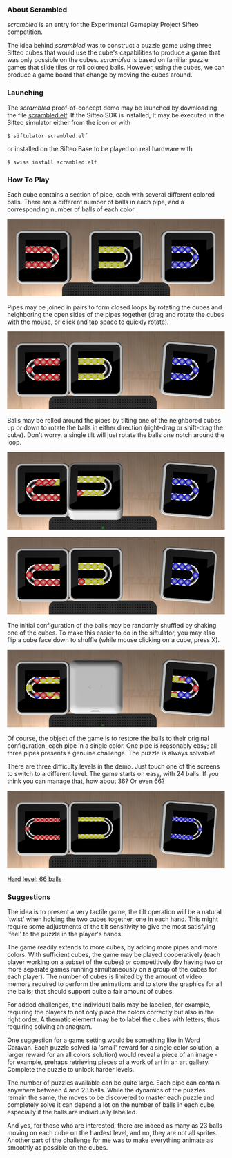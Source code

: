 ### About Scrambled

_scrambled_ is an entry for the Experimental Gameplay Project Sifteo competition.

The idea behind _scrambled_ was to construct a puzzle game using three Sifteo cubes that
would use the cube's capabilities to produce a game that was only possible on the cubes.
_scrambled_ is based on familiar puzzle games that slide tiles or roll colored balls.
However, using the cubes, we can produce a game board that change by moving the cubes
around.

### Launching

The _scrambled_ proof-of-concept demo may be launched by downloading the file
[scrambled.elf][scrambled_elf]. If the Sifteo SDK is installed, It may be executed in the Sifteo simulator
either from the icon or with

    $ siftulator scrambled.elf

or installed on the Sifteo Base to be played on real hardware with

    $ swiss install scrambled.elf

### How To Play

Each cube contains a section of pipe, each with several different colored balls. There are
a different number of balls in each pipe, and a corresponding number of balls of each color.

![Initial layout][initial]

Pipes may be joined in pairs to form closed loops by rotating the cubes and neighboring
the open sides of the pipes together (drag and rotate the cubes with the mouse, or click
and tap space to quickly rotate).

![Neighbor two cubes][neighbor]

Balls may be rolled around the pipes by tilting one of the neighbored cubes up or down
to rotate the balls in either direction (right-drag or shift-drag the cube). Don't worry,
a single tilt will just rotate the balls one notch around the loop.

![Tilt a neighbor][tilt]

![Result of the tilt][aftertilt]

The initial configuration of the balls may be randomly shuffled by shaking one of the cubes.
To make this easier to do in the siftulator, you may also flip a cube face down to shuffle
(while mouse clicking on a cube, press X).

![Flip or shake to shuffle][flip]

Of course, the object of the game is to restore the balls to their original configuration,
each pipe in a single color. One pipe is reasonably easy; all three pipes presents a genuine
challenge. The puzzle is always solvable!

There are three difficulty levels in the demo. Just touch one of the screens to switch to
a different level. The game starts on easy, with 24 balls. If you think you can manage that,
how about 36? Or even 66?

![Medium level: 36 balls][medium]

[Hard level: 66 balls][hard]

### Suggestions

The idea is to present a very tactile game; the tilt operation will be a natural 'twist'
when holding the two cubes together, one in each hand. This might require some adjustments
of the tilt sensitivity to give the most satisfying 'feel' to the puzzle in the player's
hands.

The game readily extends to more cubes, by adding more pipes and more colors. With sufficient
cubes, the game may be played cooperatively (each player working on a subset of the cubes)
or competitively (by having two or more separate games running simultaneously on a group
of the cubes for each player). The number of cubes is limited by the amount of video memory
required to perform the animations and to store the graphics for all the balls; that should
support quite a fair amount of cubes.

For added challenges, the individual balls may be labelled, for example, requiring the
players to not only place the colors correctly but also in the right order. A thematic
element may be to label the cubes with letters, thus requiring solving an anagram.

One suggestion for a game setting would be something like in Word Caravan. Each puzzle
solved (a 'small' reward for a single color solution, a larger reward for an all colors
solution) would reveal a piece of an image - for example, prehaps retrieving pieces of
a work of art in an art gallery. Complete the puzzle to unlock harder levels.

The number of puzzles available can be quite large. Each pipe can contain anywhere between
4 and 23 balls. While the dynamics of the puzzles remain the same, the moves to be
discovered to master each puzzle and completely solve it can depend a lot on the number
of balls in each cube, especially if the balls are individually labelled.

And yes, for those who are interested, there are indeed as many as 23 balls moving on
each cube on the hardest level, and no, they are not all sprites. Another part of the
challenge for me was to make everything animate as smoothly as possible on the cubes.

[scrambled_elf]:	https://github.com/chrisnash/sifteo_scrambled/raw/master/scrambled.elf	"Scrambled ELF file"
[initial]:		https://github.com/chrisnash/sifteo_scrambled/raw/master/initial.png	"Initial display"
[neighbor]:		https://github.com/chrisnash/sifteo_scrambled/raw/master/neighbor.png	"Neighbor cubes"
[tilt]:			https://github.com/chrisnash/sifteo_scrambled/raw/master/tilt.png	"Tilt a neighbored cube"
[aftertilt]:		https://github.com/chrisnash/sifteo_scrambled/raw/master/aftertilt.png	"Result after a tilt"
[flip]:			https://github.com/chrisnash/sifteo_scrambled/raw/master/flip.png	"Flip or shake to shuffle"
[medium]:        	https://github.com/chrisnash/sifteo_scrambled/raw/master/medium.png	"Medium level: 36 balls"
[hard]:        		https://github.com/chrisnash/sifteo_scrambled/raw/master/hard.png	"Hard level: 66 balls"
